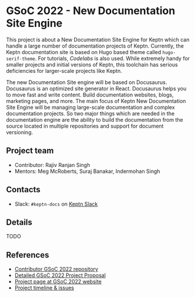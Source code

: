 # GSoC 2022 - New Documentation Site Engine

This project is about a New Documentation Site Engine for Keptn
which can handle a large number of documentation projects of Keptn.
Currently, the Keptn documentation site is based on Hugo based theme called `hugo-serif-theme`.
For tutorials, _Codelabs_ is also used.
While extremely handy for smaller projects and initial versions of Keptn,
this toolchain has serious deficiencies for larger-scale projects like Keptn.

The new Documentation Site engine will be based on Docusaurus.
Docusaurus is an optimized site generator in React. Docusaurus helps you to move fast and write content.
Build documentation websites, blogs, marketing pages, and more.
The main focus of Keptn New Documentation Site Engine will be managing large-scale documentation and complex documentation projects.
So two major things which are needed in the documentation engine are the ability to build the documentation from the source located in multiple repositories and support for document versioning.

## Project team

<!-- TODO: add GitHub and social media links here -->

- Contributor: Rajiv Ranjan Singh
- Mentors:
  Meg McRoberts,
  Suraj Banakar,
  Indermohan Singh

## Contacts

- Slack: `#keptn-docs` on [Keptn Slack](https://keptn.sh/community/#slack)

## Details

TODO

## References

- [Contributor GSoC 2022 repository](https://github.com/iamrajiv/GSoC-2022)
- [Detailed GSoC 2022 Project Proposal](https://github.com/iamrajiv/GSoC-2022/blob/main/GSoC_2022_Project_Proposal.md)
- [Project page at GSoC 2022 website](https://summerofcode.withgoogle.com/programs/2022/projects/whEHkPZx)
- [Project timeline & issues](https://github.com/keptn-sandbox/new-keptn-docs-engine/issues)
